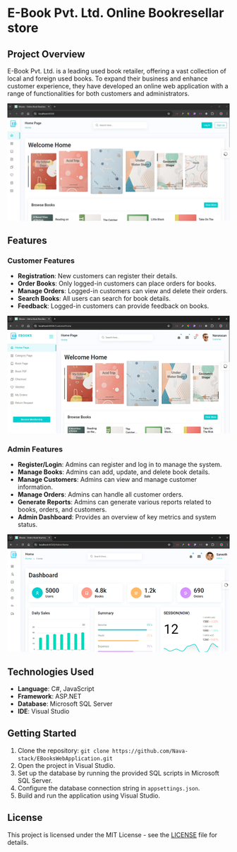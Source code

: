 # E-Book Pvt. Ltd. Online Bookresellar store

## Project Overview

E-Book Pvt. Ltd. is a leading used book retailer, offering a vast collection of local and foreign used books. To expand their business and enhance customer experience, they have developed an online web application with a range of functionalities for both customers and administrators.

<p align="center">
  <img src="index.png" alt="System">
</p>

## Features

### Customer Features
- **Registration**: New customers can register their details.
- **Order Books**: Only logged-in customers can place orders for books.
- **Manage Orders**: Logged-in customers can view and delete their orders.
- **Search Books**: All users can search for book details.
- **Feedback**: Logged-in customers can provide feedback on books.

<p align="center">
  <img src="customer dashboard.png" alt="customer">
</p>

### Admin Features
- **Register/Login**: Admins can register and log in to manage the system.
- **Manage Books**: Admins can add, update, and delete book details.
- **Manage Customers**: Admins can view and manage customer information.
- **Manage Orders**: Admins can handle all customer orders.
- **Generate Reports**: Admins can generate various reports related to books, orders, and customers.
- **Admin Dashboard**: Provides an overview of key metrics and system status.

<p align="center">
  <img src="admin home.png" alt="admin">
</p>

## Technologies Used

- **Language**: C#, JavaScript
- **Framework**: ASP.NET
- **Database**: Microsoft SQL Server
- **IDE**: Visual Studio

## Getting Started

1. Clone the repository: `git clone https://github.com/Nava-stack/EBooksWebApplication.git`
2. Open the project in Visual Studio.
3. Set up the database by running the provided SQL scripts in Microsoft SQL Server.
4. Configure the database connection string in `appsettings.json`.
5. Build and run the application using Visual Studio.

## License

This project is licensed under the MIT License - see the [LICENSE](LICENSE) file for details.
